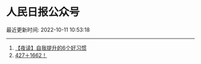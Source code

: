 # 人民日报公众号

最近更新时间: 2022-10-11 10:53:18

--- 
1. [【夜读】自我提升的6个好习惯](https://mp.weixin.qq.com/s/KpQEwtJdSIoS5sUmfJ0gEg) 
2. [427＋1662！](https://mp.weixin.qq.com/s/lySvK7SCmV8OAjt-YXwxCg) 
